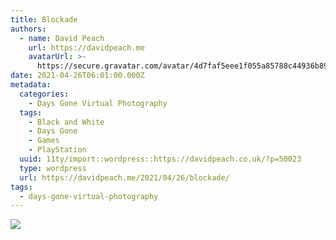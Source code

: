 ```yaml
---
title: Blockade
authors:
  - name: David Peach
    url: https://davidpeach.me
    avatarUrl: >-
      https://secure.gravatar.com/avatar/4d7faf5eee1f055a85788c44936b8995eaab6dfb004e7854ec747ccb272e91ee?s=96&d=mm&r=g
date: 2021-04-26T06:01:00.000Z
metadata:
  categories:
    - Days Gone Virtual Photography
  tags:
    - Black and White
    - Days Gone
    - Games
    - PlayStation
  uuid: 11ty/import::wordpress::https://davidpeach.co.uk/?p=50023
  type: wordpress
  url: https://davidpeach.me/2021/04/26/blockade/
tags:
  - days-gone-virtual-photography
---
```

[![](/assets/Blockade-2048x1152-NnRtbuocXjVH.jpg)](/assets/Blockade-2048x1152-NnRtbuocXjVH.jpg)